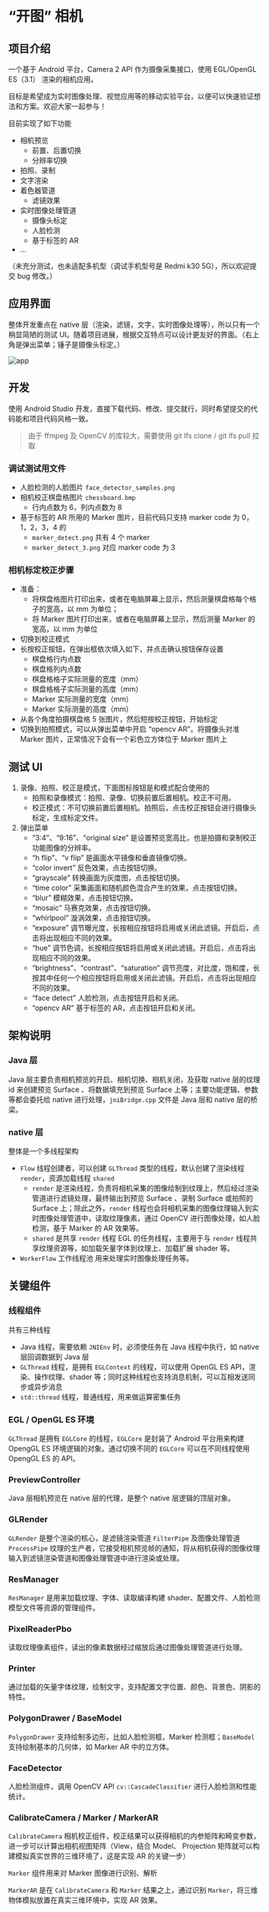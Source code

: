 # “开图” 相机

## 项目介绍

一个基于 Android 平台，Camera 2 API 作为摄像采集接口，使用 EGL/OpenGL ES（3.1） 渲染的相机应用。

目标是希望成为实时图像处理、视觉应用等的移动实验平台，以便可以快速验证想法和方案。欢迎大家一起参与！

目前实现了如下功能

- 相机预览
  - 前置、后置切换
  - 分辨率切换
- 拍照、录制
- 文字渲染
- 着色器管道
  - 滤镜效果
- 实时图像处理管道
  - 摄像头标定
  - 人脸检测
  - 基于标签的 AR
- ...

（未充分测试，也未适配多机型（调试手机型号是 Redmi k30 5G），所以欢迎提交 bug 修改。）

## 应用界面

整体开发重点在 native 层（渲染，滤镜，文字，实时图像处理等），所以只有一个稍显简陋的测试 UI。随着项目进展，根据交互特点可以设计更友好的界面。（右上角是弹出菜单；锤子是摄像头标定。）

![app](./app_full.png)

## 开发

使用 Android Studio 开发，直接下载代码、修改、提交就行，同时希望提交的代码能和项目代码风格一致。

> 由于 ffmpeg 及 OpenCV 的库较大，需要使用 git lfs clone / git lfs pull 拉取

### 调试测试用文件

- 人脸检测的人脸图片 `face_detector_samples.png`
- 相机校正棋盘格图片 `chessboard.bmp`
  - 行内点数为 6，列内点数为 8
- 基于标签的 AR 所用的 Marker 图片，目前代码只支持 marker code 为 0，1，2，3，4 的
  - `marker_detect.png` 共有 4 个 marker
  - `marker_detect_3.png` 对应 marker code 为 3

### 相机标定校正步骤

- 准备：
  - 将棋盘格图片打印出来，或者在电脑屏幕上显示，然后测量棋盘格每个格子的宽高，以 mm 为单位；
  - 将 Marker 图片打印出来，或者在电脑屏幕上显示，然后测量 Marker 的宽高，以 mm 为单位
- 切换到校正模式
- 长按校正按钮，在弹出框依次填入如下，并点击确认按钮保存设置
  - 棋盘格行内点数
  - 棋盘格列内点数
  - 棋盘格格子实际测量的宽度（mm）
  - 棋盘格格子实际测量的高度（mm）
  - Marker 实际测量的宽度（mm）
  - Marker 实际测量的高度（mm）
- 从各个角度拍摄棋盘格 5 张图片，然后短按校正按钮，开始标定
- 切换到拍照模式，可以从弹出菜单中开启 “opencv AR”。将摄像头对准 Marker 图片，正常情况下会有一个彩色立方体位于 Marker 图片上

## 测试 UI

1. 录像、拍照、校正是模式，下面图标按钮是和模式配合使用的
   - 拍照和录像模式：拍照、录像、切换前置后置相机。校正不可用。
   - 校正模式：不可切换前置后置相机。拍照后，点击校正按钮会进行摄像头标定，生成标定文件。
2. 弹出菜单
   - “3:4”、“9:16”、“original size” 是设置预览宽高比，也是拍摄和录制校正功能图像的分辨率。
   - “h flip”、“v flip” 是画面水平镜像和垂直镜像切换。
   - “color invert” 反色效果，点击按钮切换。
   - “grayscale” 转换画面为灰度图，点击按钮切换。
   - “time color” 采集画面和随机颜色混合产生的效果，点击按钮切换。
   - “blur” 模糊效果，点击按钮切换。
   - “mosaic” 马赛克效果，点击按钮切换。
   - “whirlpool” 漩涡效果，点击按钮切换。
   - “exposure” 调节曝光度，长按相应按钮将启用或关闭此滤镜。开启后，点击将出现相应不同的效果。
   - “hue” 调节色调，长按相应按钮将启用或关闭此滤镜。开启后，点击将出现相应不同的效果。
   - “brightness”、“contrast”、“saturation” 调节亮度，对比度，饱和度，长按其中任何一个相应按钮将启用或关闭此滤镜。开启后，点击将出现相应不同的效果。
   - “face detect” 人脸检测，点击按钮开启和关闭。
   - “opencv AR” 基于标签的 AR，点击按钮开启和关闭。

## 架构说明

### Java 层
Java 层主要负责相机预览的开启、相机切换、相机关闭，及获取 native 层的纹理 id 来创建预览 Surface 、将数据填充到预览 Surface 上等；主要功能逻辑、参数等都会委托给 native 进行处理，`jniBridge.cpp` 文件是 Java 层和 native 层的桥梁。

### native 层

整体是一个多线程架构
- `Flow` 线程创建者，可以创建 `GLThread` 类型的线程，默认创建了渲染线程 `render`，资源加载线程 `shared`
   - `render` 是渲染线程，负责将相机采集的图像绘制到纹理上，然后经过渲染管道进行滤镜处理，最终输出到预览 Surface 、录制 Surface 或拍照的 Surface 上；除此之外，`render` 线程也会将相机采集的图像纹理输入到实时图像处理管道中，读取纹理像素，通过 OpenCV 进行图像处理，如人脸检测，基于 Marker 的 AR 效果等。
  - `shared` 是共享 `render` 线程 EGL 的任务线程，主要用于与 `render` 线程共享纹理资源等，如加载矢量字体到纹理上、加载扩展 shader 等。
- `WorkerFlow` 工作线程池 用来处理实时图像处理任务等。

## 关键组件

### 线程组件
共有三种线程
- Java 线程，需要依赖 `JNIEnv` 时，必须使任务在 Java 线程中执行，如 native 层回调数据到 Java 层
- `GLThread` 线程，是拥有 `EGLContext` 的线程，可以使用 OpenGL ES API，渲染、操作纹理、shader 等；同时这种线程也支持消息机制，可以互相发送同步或异步消息
- `std::thread` 线程，普通线程，用来做运算密集任务

### EGL / OpenGL ES 环境
`GLThread` 是拥有 `EGLCore` 的线程，`EGLCore` 是封装了 Android 平台用来构建 OpengGL ES 环境逻辑的对象。通过切换不同的 `EGLCore` 可以在不同线程使用 OpengGL ES 的 API。

### PreviewController
Java 层相机预览在 native 层的代理，是整个 native 层逻辑的顶层对象。

### GLRender
`GLRender` 是整个渲染的核心，是滤镜渲染管道 `FilterPipe` 及图像处理管道 `ProcessPipe` 纹理的生产者，它接受相机预览帧的通知，将从相机获得的图像纹理输入到滤镜渲染管道和图像处理管道中进行渲染或处理。

### ResManager
`ResManager` 是用来加载纹理、字体、读取编译构建 shader、配置文件、人脸检测模型文件等资源的管理组件。

### PixelReaderPbo
读取纹理像素组件，读出的像素数据经过缩放后通过图像处理管道进行处理。

### Printer
通过加载的矢量字体纹理，绘制文字，支持配置文字位置、颜色、背景色、阴影的特性。

### PolygonDrawer / BaseModel
`PolygonDrawer` 支持绘制多边形，比如人脸检测框，Marker 检测框；`BaseModel` 支持绘制基本的几何体，如 Marker AR 中的立方体。

### FaceDetector
人脸检测组件，调用 OpenCV API `cv::CascadeClassifier` 进行人脸检测和性能统计。

### CalibrateCamera / Marker / MarkerAR
`CalibrateCamera` 相机校正组件，校正结果可以获得相机的内参矩阵和畸变参数，进一步可以计算出相机视图矩阵（View，结合 Model、 Projection 矩阵就可以构建模拟真实世界的三维环境了，这是实现 AR 的关键一步）

`Marker` 组件用来对 Marker 图像进行识别、解析

`MarkerAR` 是在 `CalibrateCamera` 和 `Marker` 结果之上，通过识别 `Marker`，将三维物体模拟放置在真实三维环境中，实现 AR 效果。

